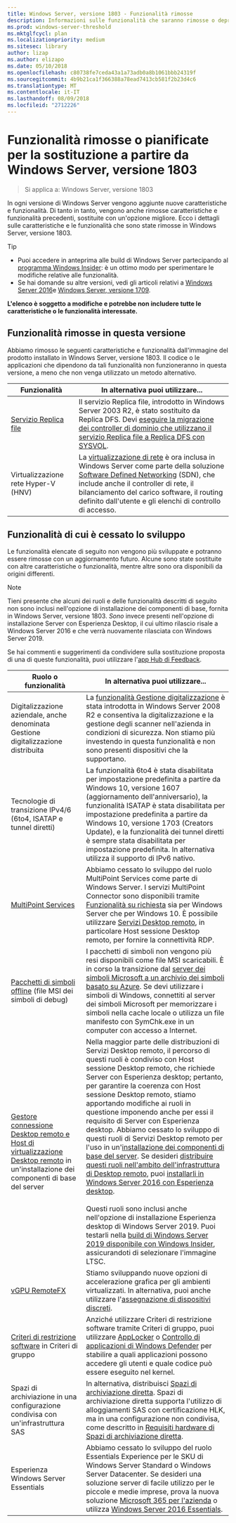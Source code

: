 ```yaml
---
title: Windows Server, versione 1803 - Funzionalità rimosse
description: Informazioni sulle funzionalità che saranno rimosse o deprecate in Windows Server, versione 1803 o successiva
ms.prod: windows-server-threshold
ms.mktglfcycl: plan
ms.localizationpriority: medium
ms.sitesec: library
author: lizap
ms.author: elizapo
ms.date: 05/10/2018
ms.openlocfilehash: c80738fe7ceda43a1a73adb0a8b1061bbb24319f
ms.sourcegitcommit: 4b9b21ca1f366388a78ead7413cb581f2b23d4c6
ms.translationtype: MT
ms.contentlocale: it-IT
ms.lasthandoff: 08/09/2018
ms.locfileid: "2712226"
---
```

# Funzionalità rimosse o pianificate per la sostituzione a partire da Windows Server, versione 1803

> Si applica a: Windows Server, versione 1803

In ogni versione di Windows Server vengono aggiunte nuove caratteristiche e funzionalità. Di tanto in tanto, vengono anche rimosse caratteristiche e funzionalità precedenti, sostituite con un'opzione migliore. Ecco i dettagli sulle caratteristiche e le funzionalità che sono state rimosse in Windows Server, versione 1803.   

> [!TIP]
> - Puoi accedere in anteprima alle build di Windows Server partecipando al [programma Windows Insider](https://insider.windows.com): è un ottimo modo per sperimentare le modifiche relative alle funzionalità.
> - Se hai domande su altre versioni, vedi gli articoli relativi a [Windows Server 2016](deprecated-features.md)e [Windows Server, versione 1709](removed-features-1709.md).

**L'elenco è soggetto a modifiche e potrebbe non includere tutte le caratteristiche o le funzionalità interessate.** 

## Funzionalità rimosse in questa versione

Abbiamo rimosso le seguenti caratteristiche e funzionalità dall'immagine del prodotto installato in Windows Server, versione 1803. Il codice o le applicazioni che dipendono da tali funzionalità non funzioneranno in questa versione, a meno che non venga utilizzato un metodo alternativo.   

|Funzionalità    |In alternativa puoi utilizzare...|
|-----------|--------------------|
|[Servizio Replica file](https://support.microsoft.com/en-us/help/4025991/windows-server-version-1709-no-longer-supports-frs)|Il servizio Replica file, introdotto in Windows Server 2003 R2, è stato sostituito da Replica DFS. Devi [eseguire la migrazione dei controller di dominio che utilizzano il servizio Replica file a Replica DFS con SYSVOL](https://blogs.technet.microsoft.com/filecab/2014/06/25/streamlined-migration-of-frs-to-dfsr-sysvol/).|
|Virtualizzazione rete Hyper-V (HNV)|La [virtualizzazione di rete](../networking/sdn/technologies/hyper-v-network-virtualization/whats-new-hyperv-network-virtualization-windows-server.md) è ora inclusa in Windows Server come parte della soluzione [Software Defined Networking](../networking/sdn/software-defined-networking.md) (SDN), che include anche il controller di rete, il bilanciamento del carico software, il routing definito dall'utente e gli elenchi di controllo di accesso.|

## Funzionalità di cui è cessato lo sviluppo

Le funzionalità elencate di seguito non vengono più sviluppate e potranno essere rimosse con un aggiornamento futuro. Alcune sono state sostituite con altre caratteristiche o funzionalità, mentre altre sono ora disponibili da origini differenti. 

>[!NOTE]
> Tieni presente che alcuni dei ruoli e delle funzionalità descritti di seguito non sono inclusi nell'opzione di installazione dei componenti di base, fornita in Windows Server, versione 1803. *Sono* invece presenti nell'opzione di installazione Server con Esperienza Desktop, il cui ultimo rilascio risale a Windows Server 2016 e che verrà nuovamente rilasciata con Windows Server 2019.

Se hai commenti e suggerimenti da condividere sulla sostituzione proposta di una di queste funzionalità, puoi utilizzare l'[app Hub di Feedback](https://support.microsoft.com/help/4021566/windows-10-send-feedback-to-microsoft-with-feedback-hub-app). 

|Ruolo o funzionalità    |In alternativa puoi utilizzare...|
|-----------|---------------------|
|Digitalizzazione aziendale, anche denominata Gestione digitalizzazione distribuita|La [funzionalità Gestione digitalizzazione](https://docs.microsoft.com/previous-versions/windows/it-pro/windows-server-2008-R2-and-2008/dd759124\(v%3dws.11\)) è stata introdotta in Windows Server 2008 R2 e consentiva la digitalizzazione e la gestione degli scanner nell'azienda in condizioni di sicurezza. Non stiamo più investendo in questa funzionalità e non sono presenti dispositivi che la supportano.|
|Tecnologie di transizione IPv4/6 (6to4, ISATAP e tunnel diretti)|La funzionalità 6to4 è stata disabilitata per impostazione predefinita a partire da Windows 10, versione 1607 (aggiornamento dell'anniversario), la funzionalità ISATAP è stata disabilitata per impostazione predefinita a partire da Windows 10, versione 1703 (Creators Update), e la funzionalità dei tunnel diretti è sempre stata disabilitata per impostazione predefinita. In alternativa utilizza il supporto di IPv6 nativo.|
|[MultiPoint Services](../remote/multipoint-services/multipoint-services.md)|Abbiamo cessato lo sviluppo del ruolo MultiPoint Services come parte di Windows Server. I servizi MultiPoint Connector sono disponibili tramite [Funzionalità su richiesta](https://docs.microsoft.com/windows-hardware/manufacture/desktop/features-on-demand-v2--capabilities) sia per Windows Server che per Windows 10. È possibile utilizzare [Servizi Desktop remoto](../remote/remote-desktop-services/welcome-to-rds.md), in particolare Host sessione Desktop remoto, per fornire la connettività RDP. |
|[Pacchetti di simboli offline](https://docs.microsoft.com/windows-hardware/drivers/debugger/debugger-download-symbols) (file MSI dei simboli di debug)|I pacchetti di simboli non vengono più resi disponibili come file MSI scaricabili. È in corso la transizione dal [server dei simboli Microsoft a un archivio dei simboli basato su Azure](https://blogs.msdn.microsoft.com/windbg/2017/10/18/update-on-microsofts-symbol-server/). Se devi utilizzare i simboli di Windows, connettiti al server dei simboli Microsoft per memorizzare i simboli nella cache locale o utilizza un file manifesto con SymChk.exe in un computer con accesso a Internet.|
|[Gestore connessione Desktop remoto e Host di virtualizzazione Desktop remoto](../remote/remote-desktop-services/desktop-hosting-service.md) in un'installazione dei componenti di base del server|Nella maggior parte delle distribuzioni di Servizi Desktop remoto, il percorso di questi ruoli è condiviso con Host sessione Desktop remoto, che richiede Server con Esperienza desktop; pertanto, per garantire la coerenza con Host sessione Desktop remoto, stiamo apportando modifiche ai ruoli in questione imponendo anche per essi il requisito di Server con Esperienza desktop. Abbiamo cessato lo sviluppo di questi ruoli di Servizi Desktop remoto per l'uso in un'[installazione dei componenti di base del server](../administration/server-core/what-is-server-core.md). Se desideri [distribuire questi ruoli nell'ambito dell'infrastruttura di Desktop remoto](../remote/remote-desktop-services/rds-deploy-infrastructure.md), puoi [installarli in Windows Server 2016 con Esperienza desktop](getting-started-with-server-with-desktop-experience.md). <br/><br/>Questi ruoli sono inclusi anche nell'opzione di installazione Esperienza desktop di Windows Server 2019. Puoi testarli nella [build di Windows Server 2019 disponibile con Windows Insider](https://docs.microsoft.com/windows-insider/at-work/), assicurandoti di selezionare l'immagine LTSC. |
|[vGPU RemoteFX](../remote/remote-desktop-services/rds-remotefx-vgpu.md)|Stiamo sviluppando nuove opzioni di accelerazione grafica per gli ambienti virtualizzati. In alternativa, puoi anche utilizzare l'[assegnazione di dispositivi discreti](../virtualization/hyper-v/plan/plan-for-deploying-devices-using-discrete-device-assignment.md).|
|[Criteri di restrizione software](../identity/software-restriction-policies/software-restriction-policies.md) in Criteri di gruppo|Anziché utilizzare Criteri di restrizione software tramite Criteri di gruppo, puoi utilizzare [AppLocker](https://docs.microsoft.com/windows/security/threat-protection/applocker/applocker-overview) o [Controllo di applicazioni di Windows Defender](https://docs.microsoft.com/windows/security/threat-protection/windows-defender-application-control) per stabilire a quali applicazioni possono accedere gli utenti e quale codice può essere eseguito nel kernel.|
|Spazi di archiviazione in una configurazione condivisa con un'infrastruttura SAS|In alternativa, distribuisci [Spazi di archiviazione diretta](../storage/storage-spaces/storage-spaces-direct-overview.md). Spazi di archiviazione diretta supporta l'utilizzo di alloggiamenti SAS con certificazione HLK, ma in una configurazione non condivisa, come descritto in [Requisiti hardware di Spazi di archiviazione diretta](../storage/storage-spaces/storage-spaces-direct-hardware-requirements.md).|
|Esperienza Windows Server Essentials|Abbiamo cessato lo sviluppo del ruolo Essentials Experience per le SKU di Windows Server Standard o Windows Server Datacenter. Se desideri una soluzione server di facile utilizzo per le piccole e medie imprese, prova la nuova soluzione [Microsoft 365 per l'azienda](https://www.microsoft.com/microsoft-365/business) o utilizza [Windows Server 2016 Essentials](https://docs.microsoft.com/windows-server-essentials/get-started/get-started).|

